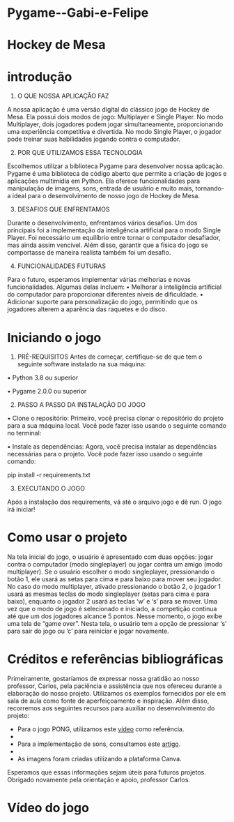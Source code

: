 # Pygame--Gabi-e-Felipe

# Hockey de Mesa

# introdução
1. O QUE NOSSA APLICAÇÃO FAZ

A nossa aplicação é uma versão digital do clássico jogo de Hockey de Mesa. Ela possui dois modos de jogo: Multiplayer e Single Player. No modo Multiplayer, dois jogadores podem jogar simultaneamente, proporcionando uma experiência competitiva e divertida. No modo Single Player, o jogador pode treinar suas habilidades jogando contra o computador.

2. POR QUE UTILIZAMOS ESSA TECNOLOGIA 

Escolhemos utilizar a biblioteca Pygame para desenvolver nossa aplicação. Pygame é uma biblioteca de código aberto que permite a criação de jogos e aplicações multimídia em Python. Ela oferece funcionalidades para manipulação de imagens, sons, entrada de usuário e muito mais, tornando-a ideal para o desenvolvimento de nosso jogo de Hockey de Mesa.

3. DESAFIOS QUE ENFRENTAMOS
   
Durante o desenvolvimento, enfrentamos vários desafios. Um dos principais foi a implementação da inteligência artificial para o modo Single Player. Foi necessário um equilíbrio entre tornar o computador desafiador, mas ainda assim vencível. Além disso, garantir que a física do jogo se comportasse de maneira realista também foi um desafio.

4. FUNCIONALIDADES FUTURAS
   
Para o futuro, esperamos implementar várias melhorias e novas funcionalidades. Algumas delas incluem:
•	Melhorar a inteligência artificial do computador para proporcionar diferentes níveis de dificuldade.
•	Adicionar suporte para personalização do jogo, permitindo que os jogadores alterem a aparência das raquetes e do disco.

# Iniciando o jogo
1. PRÉ-REQUISITOS
Antes de começar, certifique-se de que tem o seguinte software instalado na sua máquina:

•	Python 3.8 ou superior

•	Pygame 2.0.0 ou superior

2. PASSO A PASSO DA INSTALAÇÃO DO JOGO
   
•		Clone o repositório: Primeiro, você precisa clonar o repositório do projeto para a sua máquina local. Você pode fazer isso usando o seguinte comando no terminal:
   
•	 	Instale as dependências: Agora, você precisa instalar as dependências necessárias para o projeto. Você pode fazer isso usando o seguinte comando:
   
pip install -r requirements.txt

3. EXECUTANDO O JOGO 

Após a instalação dos requirements, vá até o arquivo jogo e dê run. O jogo irá iniciar!

# Como usar o projeto
Na tela inicial do jogo, o usuário é apresentado com duas opções: jogar contra o computador (modo singleplayer) ou jogar contra um amigo (modo multiplayer). Se o usuário escolher o modo singleplayer, pressionando o botão 1, ele usará as setas para cima e para baixo para mover seu jogador. No caso do modo multiplayer, ativado pressionando o botão 2, o jogador 1 usará as mesmas teclas do modo singleplayer (setas para cima e para baixo), enquanto o jogador 2 usará as teclas ‘w’ e ‘s’ para se mover. Uma vez que o modo de jogo é selecionado e iniciado, a competição continua até que um dos jogadores alcance 5 pontos. Nesse momento, o jogo exibe uma tela de “game over”. Nesta tela, o usuário tem a opção de pressionar ‘s’ para sair do jogo ou ‘c’ para reiniciar e jogar novamente.

# Créditos e referências bibliográficas
Primeiramente, gostaríamos de expressar nossa gratidão ao nosso professor, Carlos, pela paciência e assistência que nos ofereceu durante a elaboração do nosso projeto. Utilizamos os exemplos fornecidos por ele em sala de aula como fonte de aperfeiçoamento e inspiração. Além disso, recorremos aos seguintes recursos para auxiliar no desenvolvimento do projeto:

- Para o jogo PONG, utilizamos este [vídeo](https://www.youtube.com/watch?v=C6jJg9Zan7w) como referência.
- 
- Para a implementação de sons, consultamos este [artigo](https://acervolima.com/python-reproduzindo-arquivo-de-audio-no-pygame/).
- 
- As imagens foram criadas utilizando a plataforma Canva.

Esperamos que essas informações sejam úteis para futuros projetos. Obrigado novamente pela orientação e apoio, professor Carlos.

# Vídeo do jogo
